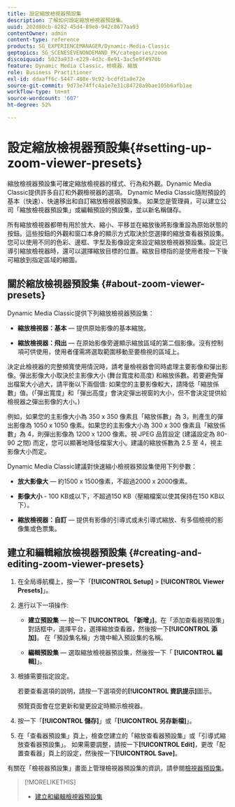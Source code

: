 ```yaml
---
title: 設定縮放檢視器預設集
description: 了解如何設定縮放檢視器預設集。
uuid: 202d80cb-8282-45d4-89e8-942c8677aa93
contentOwner: admin
content-type: reference
products: SG_EXPERIENCEMANAGER/Dynamic-Media-Classic
geptopics: SG_SCENESEVENONDEMAND_PK/categories/zoom
discoiquuid: 5023a933-e229-4d3c-8e91-3ac5e9f4970b
feature: Dynamic Media Classic，檢視器，縮放
role: Business Practitioner
exl-id: ddaaff6c-5447-408e-9c92-bcdfd1a0e72e
source-git-commit: 9d73e74ffc4a1e7e31c84720a9bae105b6afb1ae
workflow-type: tm+mt
source-wordcount: '607'
ht-degree: 52%

---
```


# 設定縮放檢視器預設集{#setting-up-zoom-viewer-presets}

縮放檢視器預設集可確定縮放檢視器的樣式、行為和外觀。Dynamic Media Classic提供許多自訂和外觀檢視器的選項。 Dynamic Media Classic隨附預設的基本（快速）、快速移出和自訂縮放檢視器預設集。 如果您是管理員，可以建立公司「縮放檢視器預設集」或編輯預設的預設集，並以新名稱儲存。

所有縮放檢視器都帶有用於放大、縮小、平移並在縮放後將影像重設為原始狀態的按鈕。這些按鈕的外觀和窗口本身的顯示方式取決於您選擇的縮放查看器預設集。 您可以使用不同的色彩、邊框、字型及影像設定來設定縮放檢視器預設集。設定已導引縮放檢視器時，還可以選擇縮放目標的位置。縮放目標指的是使用者按一下後可縮放到指定區域的縮圖。

## 關於縮放檢視器預設集 {#about-zoom-viewer-presets}

Dynamic Media Classic提供下列縮放檢視器預設集：

* **縮放檢視器：基本**  — 提供原始影像的基本縮放。

* **縮放檢視器：飛出**  — 在原始影像旁邊顯示縮放區域的第二個影像。沒有控制項可供使用，使用者僅需將選取範圍移動至要檢視的區域上。

決定此檢視器的完整頻寬使用情況時，請考量檢視器會同時處理主要影像和彈出影像。彈出影像大小取決於主影像大小 (舞台寬度和高度) 和縮放係數。若要避免彈出檔案大小過大，請平衡以下兩個值: 如果您的主要影像較大，請降低「縮放係數」值。(「彈出寬度」和「彈出高度」會決定彈出視窗的大小，但不會決定提供給檢視器之彈出影像的大小。)

例如，如果您的主影像大小為 350 x 350 像素且「縮放係數」為 3，則產生的彈出影像為 1050 x 1050 像素。如果您的主影像大小為 300 x 300 像素且「縮放係數」為 4，則彈出影像為 1200 x 1200 像素。視 JPEG 品質設定 (建議設定為 80-90 之間) 而定，您可以顯著地降低檔案大小。建議的縮放係數為 2.5 至 4，視主影像大小而定。

Dynamic Media Classic建議對快速縮小檢視器預設集使用下列參數：

* **放大影像大**  — 約1500 x 1500像素，不超過2000 x 2000像素。

* **影像大小** - 100 KB或以下，不超過150 KB（壓縮檔案以使其保持在150 KB以下）。

* **縮放檢視器：自訂**  — 提供有影像的引導式或未引導式縮放、有多個檢視的影像集或色票集。

## 建立和編輯縮放檢視器預設集 {#creating-and-editing-zoom-viewer-presets}

1. 在全局導航欄上，按一下「**[!UICONTROL Setup]** > **[!UICONTROL Viewer Presets]**」。
1. 進行以下一項操作:

   * **建立預設集**  — 按一下 **[!UICONTROL 「新增」]**。在「添加查看器預設集」對話框中，選擇平台，選擇縮放查看器，然後按一下&#x200B;**[!UICONTROL 添加]**。 在「預設集名稱」方塊中輸入預設集的名稱。

   * **編輯預設集**  — 選取縮放檢視器預設集，然後按一下「 **[!UICONTROL 編輯]**」。

1. 根據需要指定設定。

   若要查看選項的說明，請按一下選項旁的&#x200B;**[!UICONTROL 資訊提示]**&#x200B;圖示。

   預覽頁面會在您更新和變更設定時顯示檢視器。

1. 按一下「**[!UICONTROL 儲存]**」或「**[!UICONTROL 另存新檔]**」。
1. 在「查看器預設集」頁上，檢查您建立的「縮放查看器預設集」或「引導式縮放查看器預設集」。 如果需要調整，請按一下&#x200B;**[!UICONTROL Edit]**，更改「配置查看器」頁上的設定，然後按一下&#x200B;****[!UICONTROL Save]****。

有關在「檢視器預設集」畫面上管理檢視器預設集的資訊，請參閱[檢視器預設集](application-setup.md#viewer_presets)。

>[!MORELIKETHIS]
>
>* [建立和編輯檢視器預設集](application-setup.md#adding_and_editing_viewer_presets)


